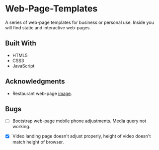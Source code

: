 # Web-Page-Templates
A series of web-page templates for business or personal use. Inside you will find static and interactive web-pages.

## Built With
- HTML5
- CSS3
- JavaScript

## Acknowledgments
- Restaurant web-page [image](https://www.sbs.com.au/food/recipes/grilled-miso-eggplant-and-haloumi-burgers).

## Bugs
- [ ] Bootstrap web-page mobile phone adjustments. Media query not working.

- [x] Video landing page doesn't adjust properly, height of video doesn't match height of browser.

